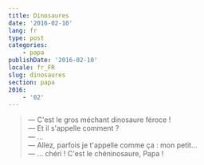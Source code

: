 ```yaml
---
title: Dinosaures
date: '2016-02-10'
lang: fr
type: post
categories:
    - papa
publishDate: '2016-02-10'
locale: fr_FR
slug: dinosaures
section: papa
2016:
    - '02'
---
```


> — C'est le gros méchant dinosaure féroce !  
> — Et il s'appelle comment ?  
> — …  
> — Allez, parfois je t'appelle comme ça : mon petit…  
> — … chéri ! C'est le chéninosaure, Papa !
